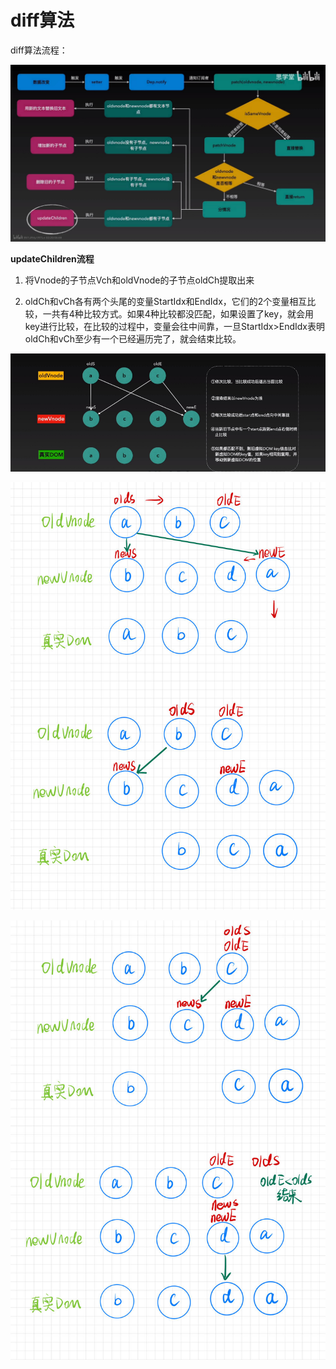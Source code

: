 # diff算法

diff算法流程：

![diff](./images/diff2.jpg)  

<b>updateChildren流程</b>   

1. 将Vnode的子节点Vch和oldVnode的子节点oldCh提取出来   

2. oldCh和vCh各有两个头尾的变量StartIdx和EndIdx，它们的2个变量相互比较，一共有4种比较方式。如果4种比较都没匹配，如果设置了key，就会用key进行比较，在比较的过程中，变量会往中间靠，一旦StartIdx>EndIdx表明oldCh和vCh至少有一个已经遍历完了，就会结束比较。     

![diff3](./images/diff3.png)

![updateChildren1](./images/updateChildren1.jpg)   

![updateChildren2](./images/updateChildren2.jpg)